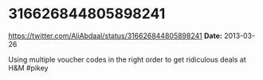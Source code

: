 # 316626844805898241
https://twitter.com/AliAbdaal/status/316626844805898241
**Date:** 2013-03-26

Using multiple voucher codes in the right order to get ridiculous deals at H&M #pikey
